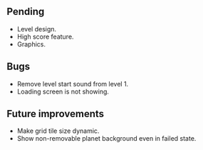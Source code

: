 ## Pending
- Level design.
- High score feature.
- Graphics.

## Bugs
- Remove level start sound from level 1.
- Loading screen is not showing.

## Future improvements
- Make grid tile size dynamic.
- Show non-removable planet background even in failed state.
